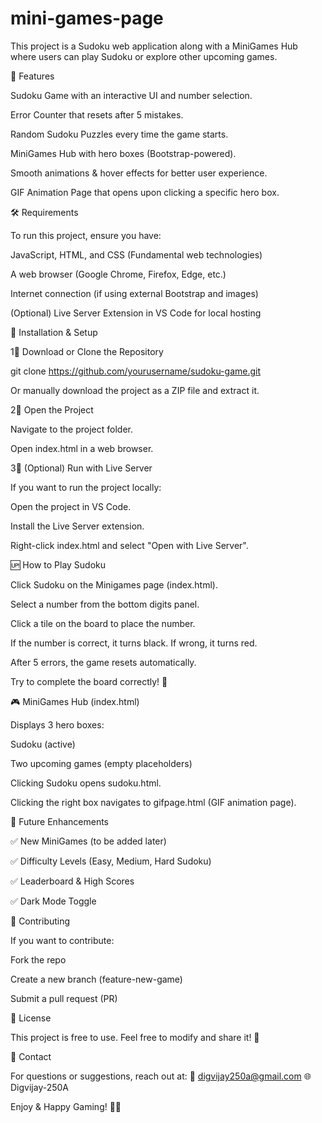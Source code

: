 # mini-games-page
This project is a Sudoku web application along with a MiniGames Hub where users can play Sudoku or explore other upcoming games.

📌 Features

Sudoku Game with an interactive UI and number selection.

Error Counter that resets after 5 mistakes.

Random Sudoku Puzzles every time the game starts.

MiniGames Hub with hero boxes (Bootstrap-powered).

Smooth animations & hover effects for better user experience.

GIF Animation Page that opens upon clicking a specific hero box.

🛠 Requirements

To run this project, ensure you have:

JavaScript, HTML, and CSS (Fundamental web technologies)

A web browser (Google Chrome, Firefox, Edge, etc.)

Internet connection (if using external Bootstrap and images)

(Optional) Live Server Extension in VS Code for local hosting

📝 Installation & Setup

1⃣ Download or Clone the Repository

git clone https://github.com/yourusername/sudoku-game.git

Or manually download the project as a ZIP file and extract it.

2⃣ Open the Project

Navigate to the project folder.

Open index.html in a web browser.

3⃣ (Optional) Run with Live Server

If you want to run the project locally:

Open the project in VS Code.

Install the Live Server extension.

Right-click index.html and select "Open with Live Server".

🆙 How to Play Sudoku

Click Sudoku on the Minigames page (index.html).

Select a number from the bottom digits panel.

Click a tile on the board to place the number.

If the number is correct, it turns black. If wrong, it turns red.

After 5 errors, the game resets automatically.

Try to complete the board correctly! 🎯

🎮 MiniGames Hub (index.html)

Displays 3 hero boxes:

Sudoku (active)

Two upcoming games (empty placeholders)

Clicking Sudoku opens sudoku.html.

Clicking the right box navigates to gifpage.html (GIF animation page).

🔧 Future Enhancements

✅ New MiniGames (to be added later)

✅ Difficulty Levels (Easy, Medium, Hard Sudoku)

✅ Leaderboard & High Scores

✅ Dark Mode Toggle

🚀 Contributing

If you want to contribute:

Fork the repo

Create a new branch (feature-new-game)

Submit a pull request (PR)

📜 License

This project is free to use. Feel free to modify and share it! 🚀

📧 Contact

For questions or suggestions, reach out at:
📩 digvijay250a@gmail.com
🌐 Digvijay-250A

Enjoy & Happy Gaming! 🎲🎉

